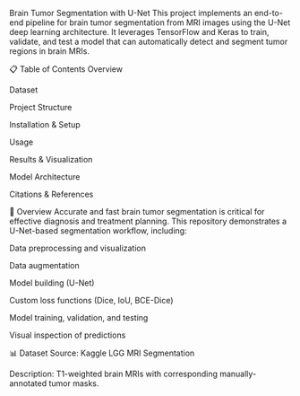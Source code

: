 Brain Tumor Segmentation with U-Net
This project implements an end-to-end pipeline for brain tumor segmentation from MRI images using the U-Net deep learning architecture. It leverages TensorFlow and Keras to train, validate, and test a model that can automatically detect and segment tumor regions in brain MRIs.
<br>

📋 Table of Contents
Overview

Dataset

Project Structure

Installation & Setup

Usage

Results & Visualization

Model Architecture

Citations & References

🧠 Overview
Accurate and fast brain tumor segmentation is critical for effective diagnosis and treatment planning. This repository demonstrates a U-Net-based segmentation workflow, including:

Data preprocessing and visualization

Data augmentation

Model building (U-Net)

Custom loss functions (Dice, IoU, BCE-Dice)

Model training, validation, and testing

Visual inspection of predictions

📊 Dataset
Source: Kaggle LGG MRI Segmentation

Description: T1-weighted brain MRIs with corresponding manually-annotated tumor masks.


